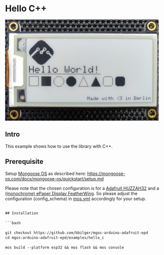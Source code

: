 # Hello C++

![](../../alien/assets/example.jpg)

## Intro

This example shows how to use the library with C++.

## Prerequisite

Setup [Mongoose OS](https://mongoose-os.com) as described here: https://mongoose-os.com/docs/mongoose-os/quickstart/setup.md

Please note that the chosen configuration is for a [Adafruit HUZZAH32](https://www.adafruit.com/product/3405) and a [(monochrome) ePaper Display FeatherWing](https://www.adafruit.com/product/4195). So please adjust the configuration (config_schema) in [mos.yml](mos.yml) accordingly for your setup.
```

## Installation

```bash

git checkout https://github.com/bbilger/mgos-arduino-adafruit-epd
cd mgos-arduino-adafruit-epd/examples/hello_c

mos build --platform esp32 && mos flash && mos console

```
